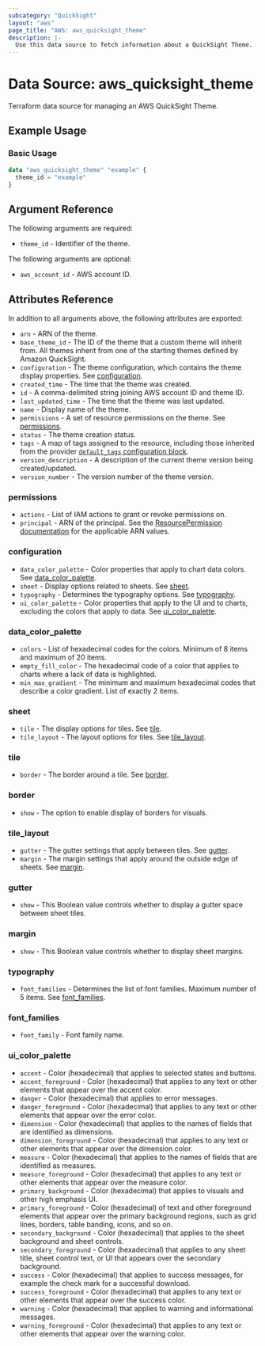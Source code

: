 ```yaml
---
subcategory: "QuickSight"
layout: "aws"
page_title: "AWS: aws_quicksight_theme"
description: |-
  Use this data source to fetch information about a QuickSight Theme.
---
```


# Data Source: aws_quicksight_theme

Terraform data source for managing an AWS QuickSight Theme.

## Example Usage

### Basic Usage

```terraform
data "aws_quicksight_theme" "example" {
  theme_id = "example"
}
```

## Argument Reference

The following arguments are required:

* `theme_id` - Identifier of the theme.

The following arguments are optional:

* `aws_account_id` - AWS account ID.

## Attributes Reference

In addition to all arguments above, the following attributes are exported:
* `arn` - ARN of the theme.
* `base_theme_id` - The ID of the theme that a custom theme will inherit from. All themes inherit from one of the starting themes defined by Amazon QuickSight.
* `configuration` - The theme configuration, which contains the theme display properties. See [configuration](#configuration).
* `created_time` - The time that the theme was created.
* `id` - A comma-delimited string joining AWS account ID and theme ID.
* `last_updated_time` - The time that the theme was last updated.
* `name` - Display name of the theme.
* `permissions` - A set of resource permissions on the theme. See [permissions](#permissions).
* `status` - The theme creation status.
* `tags` - A map of tags assigned to the resource, including those inherited from the provider [`default_tags` configuration block](/docs/providers/aws/index.html#default_tags-configuration-block).
* `version_description` - A description of the current theme version being created/updated.
* `version_number` - The version number of the theme version.

### permissions

* `actions` - List of IAM actions to grant or revoke permissions on.
* `principal` - ARN of the principal. See the [ResourcePermission documentation](https://docs.aws.amazon.com/quicksight/latest/APIReference/API_ResourcePermission.html) for the applicable ARN values.

### configuration

* `data_color_palette` - Color properties that apply to chart data colors. See [data_color_palette](#data_color_palette).
* `sheet` - Display options related to sheets. See [sheet](#sheet).
* `typography` - Determines the typography options. See [typography](#typography).
* `ui_color_palette` - Color properties that apply to the UI and to charts, excluding the colors that apply to data. See [ui_color_palette](#ui_color_palette).

### data_color_palette

* `colors` - List of hexadecimal codes for the colors. Minimum of 8 items and maximum of 20 items.
* `empty_fill_color` - The hexadecimal code of a color that applies to charts where a lack of data is highlighted.
* `min_max_gradient` - The minimum and maximum hexadecimal codes that describe a color gradient. List of exactly 2 items.

### sheet

* `tile` - The display options for tiles. See [tile](#tile).
* `tile_layout` - The layout options for tiles. See [tile_layout](#tile_layout).

### tile

* `border` - The border around a tile. See [border](#border).

### border

* `show` - The option to enable display of borders for visuals.

### tile_layout

* `gutter` - The gutter settings that apply between tiles. See [gutter](#gutter).
* `margin` - The margin settings that apply around the outside edge of sheets. See [margin](#margin).

### gutter

* `show` - This Boolean value controls whether to display a gutter space between sheet tiles.

### margin

* `show` - This Boolean value controls whether to display sheet margins.

### typography

* `font_families` - Determines the list of font families. Maximum number of 5 items. See [font_families](#font_families).

### font_families

* `font_family` - Font family name.

### ui_color_palette

* `accent` - Color (hexadecimal) that applies to selected states and buttons.
* `accent_foreground` - Color (hexadecimal) that applies to any text or other elements that appear over the accent color.
* `danger` - Color (hexadecimal) that applies to error messages.
* `danger_foreground` - Color (hexadecimal) that applies to any text or other elements that appear over the error color.
* `dimension` - Color (hexadecimal) that applies to the names of fields that are identified as dimensions.
* `dimension_foreground` - Color (hexadecimal) that applies to any text or other elements that appear over the dimension color.
* `measure` - Color (hexadecimal) that applies to the names of fields that are identified as measures.
* `measure_foreground` - Color (hexadecimal) that applies to any text or other elements that appear over the measure color.
* `primary_background` - Color (hexadecimal) that applies to visuals and other high emphasis UI.
* `primary_foreground` - Color (hexadecimal) of text and other foreground elements that appear over the primary background regions, such as grid lines, borders, table banding, icons, and so on.
* `secondary_background` - Color (hexadecimal) that applies to the sheet background and sheet controls.
* `secondary_foreground` - Color (hexadecimal) that applies to any sheet title, sheet control text, or UI that appears over the secondary background.
* `success` - Color (hexadecimal) that applies to success messages, for example the check mark for a successful download.
* `success_foreground` - Color (hexadecimal) that applies to any text or other elements that appear over the success color.
* `warning` - Color (hexadecimal) that applies to warning and informational messages.
* `warning_foreground` - Color (hexadecimal) that applies to any text or other elements that appear over the warning color.
